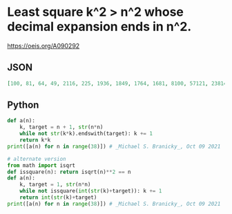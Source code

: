 # Least square k^2 \> n^2 whose decimal expansion ends in n^2\.
https://oeis.org/A090292
## JSON
```JSON
[100, 81, 64, 49, 2116, 225, 1936, 1849, 1764, 1681, 8100, 57121, 238144, 56169, 236196, 1225, 234256, 54289, 232324, 53361, 6400, 52441, 228484, 51529, 226576, 5625, 224676, 49729, 222784, 48841, 4900, 47961, 6091024, 1481089, 6081156, 81225, 6071296, 1471369]
```
## Python
```Python
def a(n):
    k, target = n + 1, str(n*n)
    while not str(k*k).endswith(target): k += 1
    return k*k
print([a(n) for n in range(38)]) # _Michael S. Branicky_, Oct 09 2021
```
```Python
# alternate version
from math import isqrt
def issquare(n): return isqrt(n)**2 == n
def a(n):
    k, target = 1, str(n*n)
    while not issquare(int(str(k)+target)): k += 1
    return int(str(k)+target)
print([a(n) for n in range(38)]) # _Michael S. Branicky_, Oct 09 2021
```
